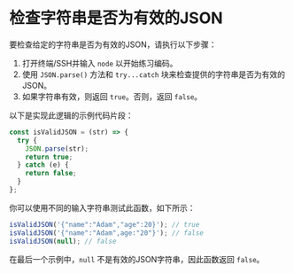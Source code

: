 # 检查字符串是否为有效的JSON

要检查给定的字符串是否为有效的JSON，请执行以下步骤：

1. 打开终端/SSH并输入 `node` 以开始练习编码。
2. 使用 `JSON.parse()` 方法和 `try...catch` 块来检查提供的字符串是否为有效的JSON。
3. 如果字符串有效，则返回 `true`。否则，返回 `false`。

以下是实现此逻辑的示例代码片段：

```js
const isValidJSON = (str) => {
  try {
    JSON.parse(str);
    return true;
  } catch (e) {
    return false;
  }
};
```

你可以使用不同的输入字符串测试此函数，如下所示：

```js
isValidJSON('{"name":"Adam","age":20}'); // true
isValidJSON('{"name":"Adam",age:"20"}'); // false
isValidJSON(null); // false
```

在最后一个示例中，`null` 不是有效的JSON字符串，因此函数返回 `false`。
